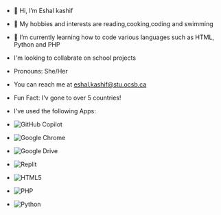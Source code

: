 - 👋 Hi, I’m Eshal kashif 
- 👀 My hobbies and interests are reading,cooking,coding and swimming  
- 🌱 I’m currently learning how to code various languages such as HTML, Python and PHP
- I'm looking to collabrate on school projects
- Pronouns: She/Her
- You can reach me at eshal.kashif@stu.ocsb.ca
- Fun Fact: I'v gone to over 5 countries!
- I've used the following Apps:
- ![GitHub Copilot](https://img.shields.io/badge/github_copilot-8957E5?style=for-the-badge&logo=github-copilot&logoColor=white)

- ![Google Chrome](https://img.shields.io/badge/Google%20Chrome-4285F4?style=for-the-badge&logo=GoogleChrome&logoColor=white)

- ![Google Drive](https://img.shields.io/badge/Google%20Drive-4285F4?style=for-the-badge&logo=googledrive&logoColor=white)

-  ![Replit](https://img.shields.io/badge/Replit-DD1200?style=for-the-badge&logo=Replit&logoColor=white)

  

-  ![HTML5](https://img.shields.io/badge/html5-%23E34F26.svg?style=for-the-badge&logo=html5&logoColor=white)

-  ![PHP](https://img.shields.io/badge/php-%23777BB4.svg?style=for-the-badge&logo=php&logoColor=white)

-  ![Python](https://img.shields.io/badge/python-3670A0?style=for-the-badge&logo=python&logoColor=ffdd54)

<!---
Eshal109/Eshal109 is a ✨ special ✨ repository because its `README.md` (this file) appears on your GitHub profile.
You can click the Preview link to take a look at your changes.
--->
